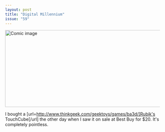 ```yaml
---
layout: post
title: "Digital Millennium"
issue: "59"
---
```

<img src="{{ site.url }}/comics/59.png" title="Finally!  I can drink from my e-mug while writing e-letters with my e-pen!" alt="Comic image" width="780px" height="250px"/>

I bought a [url=http://www.thinkgeek.com/geektoys/games/ba3d/]Rubik's TouchCube[/url] the other day when I saw it on sale at Best Buy for $20.  It's completely pointless.